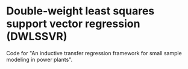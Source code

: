 # Double-weight least squares support vector regression (DWLSSVR)
Code for "An inductive transfer regression framework for small sample modeling in power plants".
